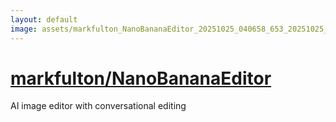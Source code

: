 ```yaml
---
layout: default
image: assets/markfulton_NanoBananaEditor_20251025_040658_653_20251025_041613_f29883--20251025T061640135--cropped.png
---
```


# [markfulton/NanoBananaEditor](https://github.com/markfulton/NanoBananaEditor/)

AI image editor with conversational editing
